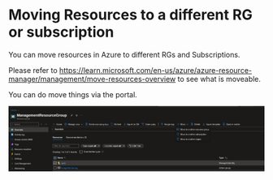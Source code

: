 # Moving Resources to a different RG or subscription

You can move resources in Azure to different RGs and Subscriptions.

Please refer to https://learn.microsoft.com/en-us/azure/azure-resource-manager/management/move-resources-overview to see what is moveable.

You can do move things via the portal. 

![alt text](<Screenshot from 2025-06-22 13-57-50.png>)